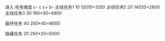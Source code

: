 进入
任务难度 c- c c+ b-
主线任务1 10 120*10=1200
主线任务2 20 140*20=2800
主线任务3 30 160*30=4800

最终任务  40 200*40=8000

隐藏任务 20 250*20=5000

